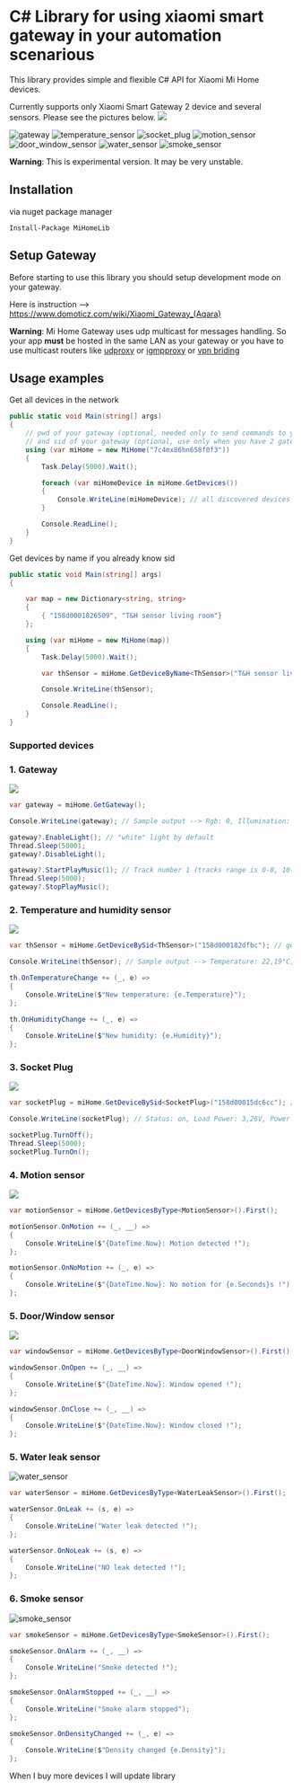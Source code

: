 # C# Library for using xiaomi smart gateway in your automation scenarious

This library provides simple and flexible C# API for Xiaomi Mi Home devices.  

Currently supports only Xiaomi Smart Gateway 2 device and several sensors. Please see the pictures below.
![](https://xiaomi-mi.com/uploads/CatalogueImage/xiaomi-mi-smart-home-kit-00_13743_1460032023.jpg)

![gateway](https://user-images.githubusercontent.com/5664637/32080159-d2fbd29a-bab6-11e7-9ef8-e18c048fd5fe.jpg)
![temperature_sensor](https://user-images.githubusercontent.com/5664637/32080111-88c9a058-bab6-11e7-9d73-82dd77e362ae.jpg)
![socket_plug](https://user-images.githubusercontent.com/5664637/32080247-4b007520-bab7-11e7-9e0a-83e01ee37b8e.jpg)
![motion_sensor](https://user-images.githubusercontent.com/5664637/32079992-db2366d2-bab5-11e7-9f5f-d9bf711f261f.jpg)
![door_window_sensor](https://user-images.githubusercontent.com/5664637/32079914-83947b22-bab5-11e7-8f5c-43d07ca82022.jpg)
![water_sensor](https://user-images.githubusercontent.com/5664637/32079774-d6bdd9d4-bab4-11e7-8a48-5c2b7ea978c9.jpg)
![smoke_sensor](https://user-images.githubusercontent.com/5664637/32079813-05bfab9a-bab5-11e7-9416-2227e167f0ab.jpg)

**Warning**: This is experimental version. It may be very unstable.
## Installation
via nuget package manager
```nuget
Install-Package MiHomeLib
```
## Setup Gateway
Before starting to use this library you should setup development mode on your gateway.

Here is instruction --> https://www.domoticz.com/wiki/Xiaomi_Gateway_(Aqara)

**Warning**: Mi Home Gateway uses udp multicast for messages handling.
So your app **must** be hosted in the same LAN as your gateway or you have to use multicast routers like [udproxy](https://github.com/pcherenkov/udpxy) or [igmpproxy](https://github.com/pali/igmpproxy) or [vpn briding](https://forums.openvpn.net/viewtopic.php?t=21509)

## Usage examples

Get all devices in the network

```csharp
public static void Main(string[] args)
{
    // pwd of your gateway (optional, needed only to send commands to your devices) 
    // and sid of your gateway (optional, use only when you have 2 gateways in your LAN)
    using (var miHome = new MiHome("7c4mx86hn658f0f3"))
    {
        Task.Delay(5000).Wait();

        foreach (var miHomeDevice in miHome.GetDevices())
        {
            Console.WriteLine(miHomeDevice); // all discovered devices
        }

        Console.ReadLine();
    }
}
```
Get devices by name if you already know sid

```csharp
public static void Main(string[] args)
{

    var map = new Dictionary<string, string>
    {
        { "158d0001826509", "T&H sensor living room"}
    };

    using (var miHome = new MiHome(map))
    {
        Task.Delay(5000).Wait();

        var thSensor = miHome.GetDeviceByName<ThSensor>("T&H sensor living room");

        Console.WriteLine(thSensor);

        Console.ReadLine();
    }
}
```

### Supported devices

### 1. Gateway
![](http://i1.mifile.cn/a1/T19eL_Bvhv1RXrhCrK!200x200.jpg)

```csharp
var gateway = miHome.GetGateway();

Console.WriteLine(gateway); // Sample output --> Rgb: 0, Illumination: 997, ProtoVersion: 1.0.9

gateway?.EnableLight(); // "white" light by default
Thread.Sleep(5000);
gateway?.DisableLight();

gateway?.StartPlayMusic(1); // Track number 1 (tracks range is 0-8, 10-13, 20-29)
Thread.Sleep(5000);
gateway?.StopPlayMusic();
```

### 2. Temperature and humidity sensor
![](http://i1.mifile.cn/a1/T1xKYgBQhv1R4cSCrK!200x200.png)

```csharp
var thSensor = miHome.GetDeviceBySid<ThSensor>("158d000182dfbc"); // get specific device

Console.WriteLine(thSensor); // Sample output --> Temperature: 22,19°C, Humidity: 74,66%, Voltage: 3,035V

th.OnTemperatureChange += (_, e) =>
{
    Console.WriteLine($"New temperature: {e.Temperature}");
};

th.OnHumidityChange += (_, e) =>
{
    Console.WriteLine($"New humidity: {e.Humidity}");
};
```

### 3. Socket Plug
![](http://i1.mifile.cn/a1/T1kZd_BbLv1RXrhCrK!200x200.jpg)

```csharp
var socketPlug = miHome.GetDeviceBySid<SocketPlug>("158d00015dc6cc"); // get specific socket plug

Console.WriteLine(socketPlug); // Status: on, Load Power: 3,26V, Power Consumed: 1103W, Voltage: 3,6V

socketPlug.TurnOff();
Thread.Sleep(5000);
socketPlug.TurnOn();
```

### 4. Motion sensor
![](http://i1.mifile.cn/a1/T1bFJ_B4Jv1RXrhCrK!200x200.jpg)

```csharp
var motionSensor = miHome.GetDevicesByType<MotionSensor>().First();

motionSensor.OnMotion += (_, __) =>
{
    Console.WriteLine($"{DateTime.Now}: Motion detected !");
};

motionSensor.OnNoMotion += (_, e) =>
{
    Console.WriteLine($"{DateTime.Now}: No motion for {e.Seconds}s !");
};
```

### 5.  Door/Window sensor
![](http://i1.mifile.cn/a1/T1zXZgBQLT1RXrhCrK!200x200.jpg)

```csharp
var windowSensor = miHome.GetDevicesByType<DoorWindowSensor>().First();

windowSensor.OnOpen += (_, __) =>
{
    Console.WriteLine($"{DateTime.Now}: Window opened !");
};

windowSensor.OnClose += (_, __) =>
{
    Console.WriteLine($"{DateTime.Now}: Window closed !");
};
```
### 5.  Water leak sensor
![water_sensor](https://user-images.githubusercontent.com/5664637/31301235-2d6403ee-ab01-11e7-914a-80641e3ba2bf.jpg)

```csharp
var waterSensor = miHome.GetDevicesByType<WaterLeakSensor>().First();

waterSensor.OnLeak += (s, e) =>
{
    Console.WriteLine("Water leak detected !");
};

waterSensor.OnNoLeak += (s, e) =>
{
    Console.WriteLine("NO leak detected !");
};
```
### 6.  Smoke sensor
![smoke_sensor](https://user-images.githubusercontent.com/5664637/32071412-e3db3e76-ba97-11e7-840c-1d901df4b84f.jpg)

```csharp
var smokeSensor = miHome.GetDevicesByType<SmokeSensor>().First();

smokeSensor.OnAlarm += (_, __) =>
{
    Console.WriteLine("Smoke detected !");
};

smokeSensor.OnAlarmStopped += (_, __) =>
{
    Console.WriteLine("Smoke alarm stopped");
};

smokeSensor.OnDensityChanged += (_, e) =>
{
    Console.WriteLine($"Density changed {e.Density}");
};
```


When I buy more devices I will update library
